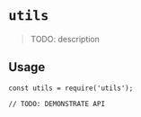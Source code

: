 # `utils`

> TODO: description

## Usage 

```
const utils = require('utils');

// TODO: DEMONSTRATE API
```
